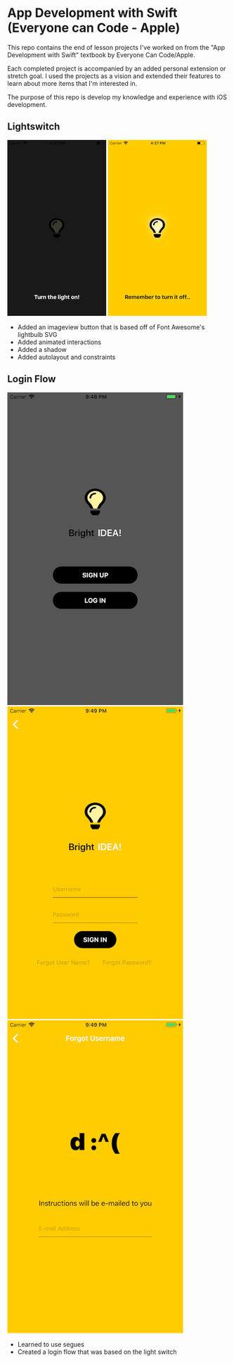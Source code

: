 # App Development with Swift (Everyone can Code - Apple)
This repo contains the end of lesson projects I've worked on from the  "App Development with Swift" textbook by Everyone Can Code/Apple.

Each completed project is accompanied by an added personal extension or stretch goal. I used the projects as a vision and extended their features to learn about more items that I'm interested in.

The purpose of this repo is develop my knowledge and experience with iOS development.

## Lightswitch
![Screenshot](/lightswitch/resources/light-off.png)
![Screenshot](/lightswitch/resources/light-on.png)
* Added an imageview button that is based off of Font Awesome's lightbulb SVG
* Added animated interactions
* Added a shadow
* Added autolayout and constraints

## Login Flow
![Screenshot](/Login/Resources/1.png)
![Screenshot](/Login/Resources/2.png)
![Screenshot](/Login/Resources/3.png)
* Learned to use segues
* Created a login flow that was based on the light switch

